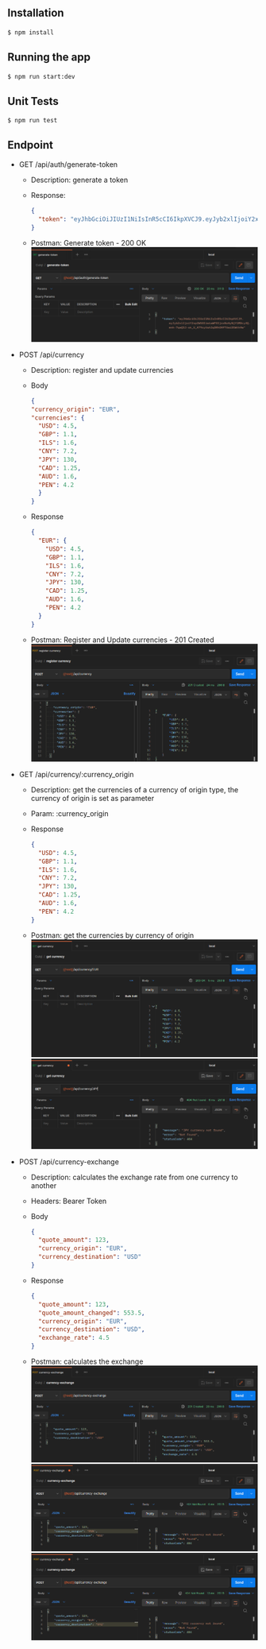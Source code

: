 ## Installation

```bash
$ npm install
```

## Running the app

```bash
$ npm run start:dev
```

## Unit Tests

```bash
$ npm run test
```

## Endpoint

- GET   /api/auth/generate-token
  - Description: generate a token
  - Response:
    
    ```json
    {
      "token": "eyJhbGciOiJIUzI1NiIsInR5cCI6IkpXVCJ9.eyJyb2xlIjoiY2xpZW50IiwiaWF0IjoxNzAyNjY1MDcyfQ.mnh-7qwQSJ-sk_U_A79ryVah2qDRhOHP7UwiD5WthHw"
    }
    ```
  - Postman: Generate token - 200 OK
  ![generate-token_OK](./img-postman/generate-token_ok.png)
  
- POST  /api/currency
  - Description: register and update currencies
  - Body
  
    ```json
    {
    "currency_origin": "EUR",
    "currencies": {
      "USD": 4.5,
      "GBP": 1.1,
      "ILS": 1.6,
      "CNY": 7.2,
      "JPY": 130,
      "CAD": 1.25,
      "AUD": 1.6,
      "PEN": 4.2
      }
    }
    ```

  - Response
  
    ```json
    {
      "EUR": {
        "USD": 4.5,
        "GBP": 1.1,
        "ILS": 1.6,
        "CNY": 7.2,
        "JPY": 130,
        "CAD": 1.25,
        "AUD": 1.6,
        "PEN": 4.2
      }
    }
    ```
  
  - Postman: Register and Update currencies - 201 Created
  ![register-update-currencies_created](img-postman/register-currency_created.png)
  
- GET   /api/currency/:currency_origin
  - Description: get the currencies of a currency of origin type, the currency of origin is set as parameter
  - Param: :currency_origin
  - Response

    ```json
    {
      "USD": 4.5,
      "GBP": 1.1,
      "ILS": 1.6,
      "CNY": 7.2,
      "JPY": 130,
      "CAD": 1.25,
      "AUD": 1.6,
      "PEN": 4.2
    }
    ```
  - Postman: get the currencies by currency of origin
  ![get-currency_OK](img-postman/get-currency_ok.png)
  ![get-currency_not-found](img-postman/get-currency_not-found.png)

- POST  /api/currency-exchange
  - Description: calculates the exchange rate from one currency to another
  - Headers: Bearer Token
  - Body
  
    ```json
    {
      "quote_amount": 123,
      "currency_origin": "EUR",
      "currency_destination": "USD"
    }
    ```

  - Response
   
    ```json
    {
      "quote_amount": 123,
      "quote_amount_changed": 553.5,
      "currency_origin": "EUR",
      "currency_destination": "USD",
      "exchange_rate": 4.5
    }
    ```
  - Postman: calculates the exchange
  ![currency-exchange_created](img-postman/currency-exchange_created.png)
  ![currency-exchange_not-found](img-postman/currency-exchange_not-found-1.png)
  ![currency-exchange_not-found](img-postman/currency-exchange_not-found-2.png)
